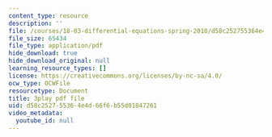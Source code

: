 ```yaml
---
content_type: resource
description: ''
file: /courses/18-03-differential-equations-spring-2010/d58c252755364e4d66f6b55d01847261_LbKKzMag5Rc.pdf
file_size: 65434
file_type: application/pdf
hide_download: true
hide_download_original: null
learning_resource_types: []
license: https://creativecommons.org/licenses/by-nc-sa/4.0/
ocw_type: OCWFile
resourcetype: Document
title: 3play pdf file
uid: d58c2527-5536-4e4d-66f6-b55d01847261
video_metadata:
  youtube_id: null
---
```

